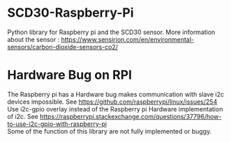 # SCD30-Raspberry-Pi
Python library for Raspberry pi and the SCD30 sensor.
More information about the sensor : https://www.sensirion.com/en/environmental-sensors/carbon-dioxide-sensors-co2/

# Hardware Bug on RPI
The Raspberry pi has a Hardware bug makes communication with slave i2c devices impossible.
See https://github.com/raspberrypi/linux/issues/254
Use i2c-gpio overlay instead of the Raspberry pi Hardware implementation of i2c.
See https://raspberrypi.stackexchange.com/questions/37796/how-to-use-i2c-gpio-with-raspberry-pi
<br />
Some of the function of this library are not fully implemented or buggy.
